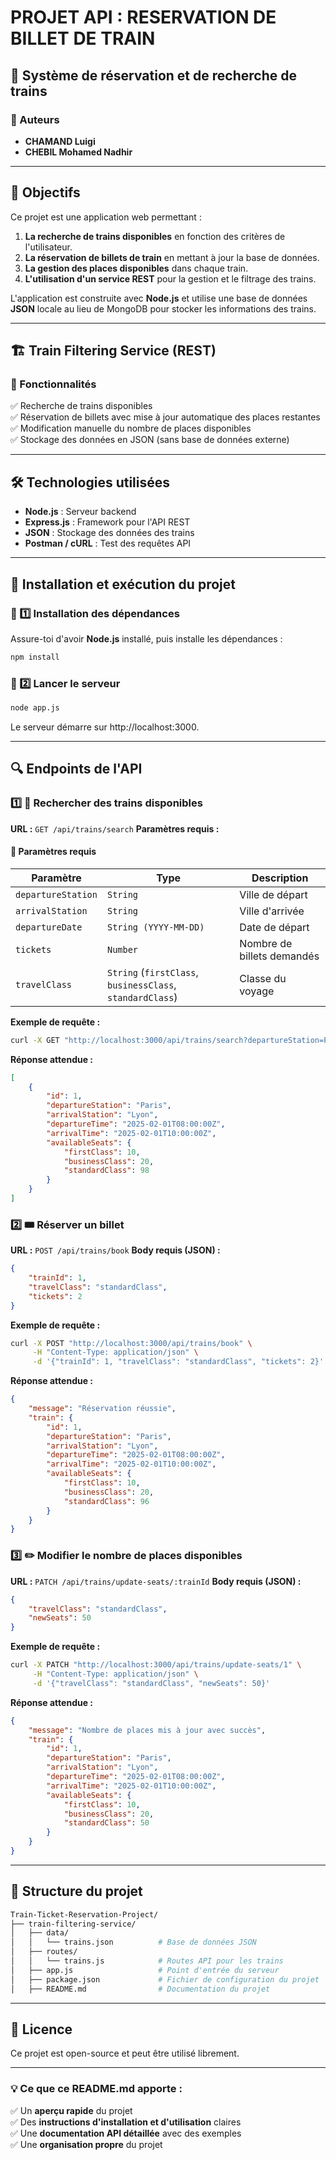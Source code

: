 # PROJET API : RESERVATION DE BILLET DE TRAIN

## 🚆 Système de réservation et de recherche de trains

### 📌 Auteurs 
- **CHAMAND Luigi**
- **CHEBIL Mohamed Nadhir**

---

## 🎯 Objectifs
Ce projet est une application web permettant :
1. **La recherche de trains disponibles** en fonction des critères de l'utilisateur.
2. **La réservation de billets de train** en mettant à jour la base de données.
3. **La gestion des places disponibles** dans chaque train.
4. **L'utilisation d'un service REST** pour la gestion et le filtrage des trains.

L'application est construite avec **Node.js** et utilise une base de données **JSON** locale au lieu de MongoDB pour stocker les informations des trains.

---

## 🏗️ Train Filtering Service (REST)

### 🔹 Fonctionnalités
✅ Recherche de trains disponibles  
✅ Réservation de billets avec mise à jour automatique des places restantes  
✅ Modification manuelle du nombre de places disponibles  
✅ Stockage des données en JSON (sans base de données externe)  

---

## 🛠️ Technologies utilisées
- **Node.js** : Serveur backend
- **Express.js** : Framework pour l'API REST
- **JSON** : Stockage des données des trains
- **Postman / cURL** : Test des requêtes API

---

## 🚀 Installation et exécution du projet

### 🔹 1️⃣ Installation des dépendances
Assure-toi d'avoir **Node.js** installé, puis installe les dépendances :
```bash
npm install
```
### 🔹 2️⃣ Lancer le serveur
```bash
node app.js
```
Le serveur démarre sur http://localhost:3000.

---

## 🔍 Endpoints de l'API

### 1️⃣ 📌 Rechercher des trains disponibles
**URL :** ```GET /api/trains/search```
**Paramètres requis :**
#### 📌 Paramètres requis

| Paramètre        | Type                 | Description                            |
|-----------------|----------------------|----------------------------------------|
| `departureStation` | `String`            | Ville de départ                        |
| `arrivalStation`   | `String`            | Ville d'arrivée                        |
| `departureDate`    | `String (YYYY-MM-DD)` | Date de départ                         |
| `tickets`         | `Number`            | Nombre de billets demandés             |
| `travelClass`     | `String` (`firstClass`, `businessClass`, `standardClass`) | Classe du voyage |

**Exemple de requête :**
```bash
curl -X GET "http://localhost:3000/api/trains/search?departureStation=Paris&arrivalStation=Lyon&departureDate=2025-02-01&tickets=2&travelClass=standardClass"
```
**Réponse attendue :**
```json
[
    {
        "id": 1,
        "departureStation": "Paris",
        "arrivalStation": "Lyon",
        "departureTime": "2025-02-01T08:00:00Z",
        "arrivalTime": "2025-02-01T10:00:00Z",
        "availableSeats": {
            "firstClass": 10,
            "businessClass": 20,
            "standardClass": 98
        }
    }
]
```

### 2️⃣ 🎟️ Réserver un billet
**URL :** ```POST /api/trains/book```
**Body requis (JSON) :**
```json
{
    "trainId": 1,
    "travelClass": "standardClass",
    "tickets": 2
}
```
**Exemple de requête :**
```bash
curl -X POST "http://localhost:3000/api/trains/book" \
     -H "Content-Type: application/json" \
     -d '{"trainId": 1, "travelClass": "standardClass", "tickets": 2}'
```
**Réponse attendue :**
```json
{
    "message": "Réservation réussie",
    "train": {
        "id": 1,
        "departureStation": "Paris",
        "arrivalStation": "Lyon",
        "departureTime": "2025-02-01T08:00:00Z",
        "arrivalTime": "2025-02-01T10:00:00Z",
        "availableSeats": {
            "firstClass": 10,
            "businessClass": 20,
            "standardClass": 96
        }
    }
}
```

### 3️⃣ ✏️ Modifier le nombre de places disponibles
**URL :** ```PATCH /api/trains/update-seats/:trainId```
**Body requis (JSON) :**
```json
{
    "travelClass": "standardClass",
    "newSeats": 50
}
```
**Exemple de requête :**
```bash
curl -X PATCH "http://localhost:3000/api/trains/update-seats/1" \
     -H "Content-Type: application/json" \
     -d '{"travelClass": "standardClass", "newSeats": 50}'
```
**Réponse attendue :**
```json
{
    "message": "Nombre de places mis à jour avec succès",
    "train": {
        "id": 1,
        "departureStation": "Paris",
        "arrivalStation": "Lyon",
        "departureTime": "2025-02-01T08:00:00Z",
        "arrivalTime": "2025-02-01T10:00:00Z",
        "availableSeats": {
            "firstClass": 10,
            "businessClass": 20,
            "standardClass": 50
        }
    }
}
```

---

## 📂 Structure du projet
```graphql
Train-Ticket-Reservation-Project/
├── train-filtering-service/
│   ├── data/
│   │   └── trains.json          # Base de données JSON
│   ├── routes/
│   │   └── trains.js            # Routes API pour les trains
│   ├── app.js                   # Point d'entrée du serveur
│   ├── package.json             # Fichier de configuration du projet
│   ├── README.md                # Documentation du projet
```

---

## 📜 Licence
Ce projet est open-source et peut être utilisé librement.

---

### **💡 Ce que ce README.md apporte :**
✅ Un **aperçu rapide** du projet  
✅ Des **instructions d'installation et d'utilisation** claires  
✅ Une **documentation API détaillée** avec des exemples  
✅ Une **organisation propre** du projet  